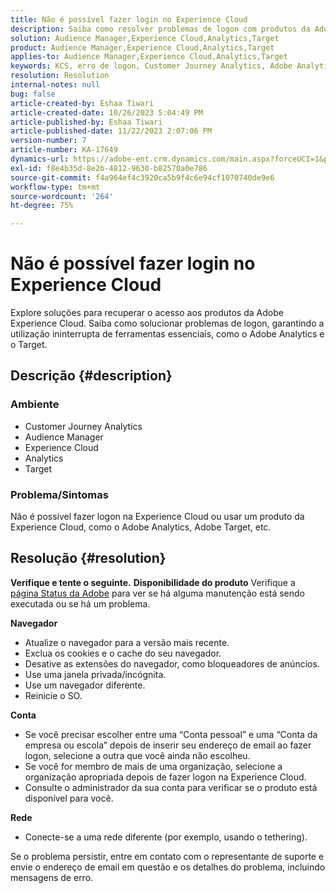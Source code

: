 ```yaml
---
title: Não é possível fazer login no Experience Cloud
description: Saiba como resolver problemas de logon com produtos da Adobe Experience Cloud, como o Analytics e o Target.
solution: Audience Manager,Experience Cloud,Analytics,Target
product: Audience Manager,Experience Cloud,Analytics,Target
applies-to: Audience Manager,Experience Cloud,Analytics,Target
keywords: KCS, erro de logon, Customer Journey Analytics, Adobe Analytics, Experience Cloud
resolution: Resolution
internal-notes: null
bug: false
article-created-by: Eshaa Tiwari
article-created-date: 10/26/2023 5:04:49 PM
article-published-by: Eshaa Tiwari
article-published-date: 11/22/2023 2:07:06 PM
version-number: 7
article-number: KA-17649
dynamics-url: https://adobe-ent.crm.dynamics.com/main.aspx?forceUCI=1&pagetype=entityrecord&etn=knowledgearticle&id=a263c2c3-2174-ee11-9ae7-6045bd0063aa
exl-id: f8e4b35d-8e2b-4812-9630-b82570a0e786
source-git-commit: f4a964ef4c3920ca5b9f4c6e94cf1070740de9e6
workflow-type: tm+mt
source-wordcount: '264'
ht-degree: 75%

---
```


# Não é possível fazer login no Experience Cloud


Explore soluções para recuperar o acesso aos produtos da Adobe Experience Cloud. Saiba como solucionar problemas de logon, garantindo a utilização ininterrupta de ferramentas essenciais, como o Adobe Analytics e o Target.

## Descrição {#description}


### <b>Ambiente</b>

- Customer Journey Analytics
- Audience Manager
- Experience Cloud
- Analytics
- Target


### <b>Problema/Sintomas</b>

Não é possível fazer logon na Experience Cloud ou usar um produto da Experience Cloud, como o Adobe Analytics, Adobe Target, etc.


## Resolução {#resolution}

<b>Verifique e tente o seguinte.</b>
<b>Disponibilidade do produto</b>
Verifique a [página Status da Adobe](https://status.adobe.com/pt-BR) para ver se há alguma manutenção está sendo executada ou se há um problema.

<b>Navegador</b>

- Atualize o navegador para a versão mais recente.
- Exclua os cookies e o cache do seu navegador.
- Desative as extensões do navegador, como bloqueadores de anúncios.
- Use uma janela privada/incógnita.
- Use um navegador diferente.
- Reinicie o SO.


<b>Conta</b>

- Se você precisar escolher entre uma “Conta pessoal” e uma “Conta da empresa ou escola” depois de inserir seu endereço de email ao fazer logon, selecione a outra que você ainda não escolheu.
- Se você for membro de mais de uma organização, selecione a organização apropriada depois de fazer logon na Experience Cloud.
- Consulte o administrador da sua conta para verificar se o produto está disponível para você.


<b>Rede</b>

- Conecte-se a uma rede diferente (por exemplo, usando o tethering).


Se o problema persistir, entre em contato com o representante de suporte e envie o endereço de email em questão e os detalhes do problema, incluindo mensagens de erro.
